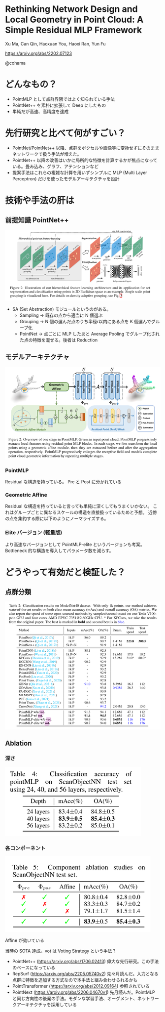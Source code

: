 Rethinking Network Design and Local Geometry in Point Cloud: A Simple Residual MLP Framework
===

Xu Ma, Can Qin, Haoxuan You, Haoxi Ran, Yun Fu

https://arxiv.org/abs/2202.07123

@cohama

# どんなもの？

- PointMLP として点群界隈ではよく知られている手法
- PointNet++ を素朴に拡張して Deep にしたもの
- 単純だが高速、高精度を達成

# 先行研究と比べて何がすごい？

- PointNet/PointNet++ 以降、点群をボクセルや画像等に変換せずにそのままネットワークで扱う手法が増えた。
- PointNet++ 以降の改善はいかに局所的な特徴を計算するかが焦点になっている。畳み込み、グラフ、アテンションなど
- 提案手法はこれらの複雑な計算を用いずシンプルに MLP (Multi Layer Perceptron) だけを使ったモデルアーキテクチャを設計

# 技術や手法の肝は

## 前提知識 PointNet++

![](./pointmlp/pointnet2_arch.png)

- SA (Set Abstraction) モジュールというのがある。
  - Sampling → 既存の点から適当に N 個選ぶ
  - Grouping -> N 個の選んだ点のうち半径r以内にある点を K 個選んでグループ化
  - PointNet -> 点ごとに MLP したあと Average Pooling でグループ化された点の特徴を混ぜる。後者は Reduction

## モデルアーキテクチャ

![](./pointmlp/arch.png)

### PointMLP

Residual な構造を持っている。
Pre と Post に分かれている

### Geometric Affine

Residual な構造を持っていると言っても単純に深くしてもうまくいかない。
これはグループごとに異なるスケールの構造を直接扱っているためと予想。
近傍の点を集約する際に以下のようにノーマライズする。

### Elite バージョン (軽量版)

より高速なバージョンとして PointMLP-elite というバージョンも考案。Bottleneck 的な構造を導入してパラメータ数を減らす。

# どうやって有効だと検証した？

## 点群分類

![](./pointmlp/result1.png)

## Ablation

### 深さ

![](./pointmlp/depth.png)

### 各コンポーネント

![](./pointmlp/ablation.png)

Affine が効いている


当時の SOTA 達成。vot は Voting Strategy という手法？


- PointNet++ (https://arxiv.org/abs/1706.02413) 偉大な先行研究。この手法のベースになっている
- RepSurf (https://arxiv.org/abs/2205.05740v2) 先々月読んだ。入力となる点群に特徴を追加する方式なので本手法と組み合わせられるかも
- PointTransformer (https://arxiv.org/abs/2012.09164) 参照されている
- PointNext (https://arxiv.org/abs/2206.04670v1) 先月読んだ。PointMLP と同じ方向性の後発の手法。モダンな学習手法、オーグメント、ネットワークアーキテクチャを採用している


